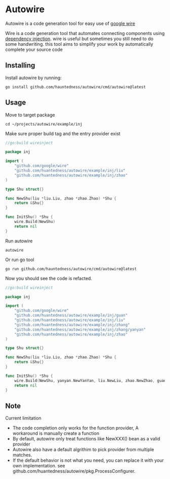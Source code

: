 # Autowire

Autowire is a code generation tool for easy use of [google wire][]

Wire is a code generation tool that automates connecting components using
[dependency injection][]. wire is useful but sometimes you still need to do some handwriting. 
this tool aims to simplify your work by automatically complete your source code


[dependency injection]: https://en.wikipedia.org/wiki/Dependency_injection
[google wire]: https://godoc.org/github.com/google/wire

## Installing

Install autowire by running:

```shell
go install github.com/hauntedness/autowire/cmd/autowire@latest
```

## Usage

Move to target package

```shell
cd ~/projects/autowire/example/inj
```

Make sure proper build tag and the entry provider exist

```go
//go:build wireinject

package inj

import (
	"github.com/google/wire"
	"github.com/huantedness/autowire/example/inj/liu"
	"github.com/huantedness/autowire/example/inj/zhao"
)

type Shu struct{}

func NewShu(liu *liu.Liu, zhao *zhao.Zhao) *Shu {
	return &Shu{}
}

func InitShu() *Shu {
	wire.Build(NewShu)
	return nil
}
```

Run autowire

```shell
autowire 
```
Or run go tool

```shell
go run github.com/hauntedness/autowire/cmd/autowire@latest
```

Now you should see the code is refacted.

```go
//go:build wireinject

package inj

import (
	"github.com/google/wire"
	"github.com/huantedness/autowire/example/inj/guan"
	"github.com/huantedness/autowire/example/inj/liu"
	"github.com/huantedness/autowire/example/inj/zhang"
	"github.com/huantedness/autowire/example/inj/zhang/yanyan"
	"github.com/huantedness/autowire/example/inj/zhao"
)

type Shu struct{}

func NewShu(liu *liu.Liu, zhao *zhao.Zhao) *Shu {
	return &Shu{}
}

func InitShu() *Shu {
	wire.Build(NewShu, yanyan.NewYanYan, liu.NewLiu, zhao.NewZhao, guan.NewGuan, zhang.NewZhang)
	return nil
}
```

## Note

Current limitation

- The code completion only works for the function provider, A workaround is manually create a function 
- By default, autowire only treat functions like NewXXX() bean as a valid provider
- Autowire also have a default algrithim to pick provider from multiple matches.
- If the default behavior is not what you need, you can replace it with your own implementation. see github.com/huantedness/autowire/pkg.ProcessConfigurer.